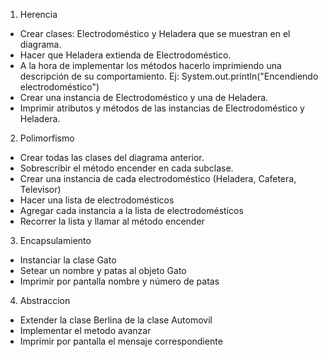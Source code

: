 1. Herencia
  - Crear clases: Electrodoméstico y Heladera que se muestran en el diagrama.
  - Hacer que Heladera extienda de Electrodoméstico.
  - A la hora de implementar los métodos hacerlo imprimiendo una descripción de su comportamiento. Ej: System.out.println("Encendiendo electrodoméstico")
  - Crear una instancia de Electrodoméstico y una de Heladera.
  - Imprimir atributos y métodos de las instancias de Electrodoméstico y Heladera.

2. Polimorfismo
  - Crear todas las clases del diagrama anterior.
  - Sobrescribir el método encender en cada subclase.
  - Crear una instancia de cada electrodoméstico (Heladera, Cafetera, Televisor)
  - Hacer una lista de electrodomésticos
  - Agregar cada instancia a la lista de electrodomésticos
  - Recorrer la lista y llamar al método encender

3. Encapsulamiento
  - Instanciar la clase Gato
  - Setear un nombre y patas al objeto Gato
  - Imprimir por pantalla nombre y número de patas

4. Abstraccion
  - Extender la clase Berlina de la clase Automovil
  - Implementar el metodo avanzar
  - Imprimir por pantalla el mensaje correspondiente

